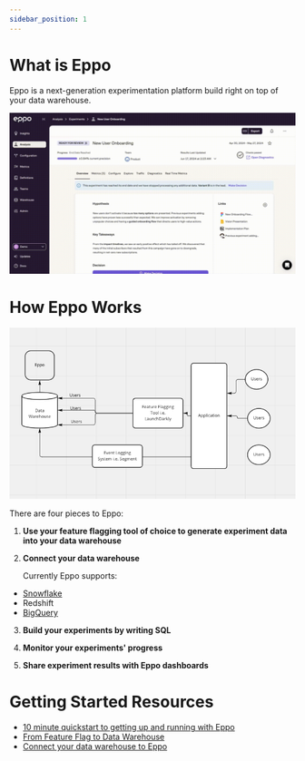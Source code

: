 ```yaml
---
sidebar_position: 1
---
```


# What is Eppo

Eppo is a next-generation experimentation platform build right on top of your data warehouse.

![What is Eppo Gif](../static/img/building-experiments/what-is-eppo.gif)

# How Eppo Works

![How Eppo Works](../static/img/building-experiments/how-eppo-works.png)

There are four pieces to Eppo:

1. **Use your feature flagging tool of choice to generate experiment data into your data warehouse**

2. **Connect your data warehouse**

   Currently Eppo supports:

- [Snowflake](./connecting-data/data-warehouses/connecting-to-snowflake.md)
- Redshift
- [BigQuery](./connecting-data/data-warehouses/connecting-to-bigquery.md)

3. **Build your experiments by writing SQL**

4. **Monitor your experiments' progress**

5. **Share experiment results with Eppo dashboards**

# Getting Started Resources

- [10 minute quickstart to getting up and running with Eppo](./quickstart.md)
- [From Feature Flag to Data Warehouse](../docs/connecting-data/feature-flagging/)
- [Connect your data warehouse to Eppo](../docs/connecting-data/data-warehouses/)
